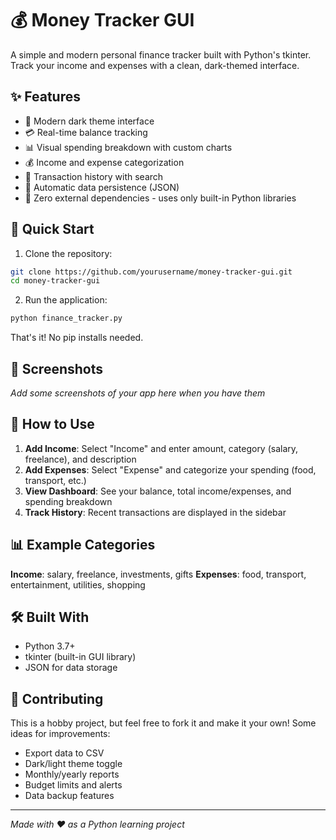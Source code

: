 # 💰 Money Tracker GUI

A simple and modern personal finance tracker built with Python's tkinter. Track your income and expenses with a clean, dark-themed interface.



## ✨ Features

- 🎨 Modern dark theme interface
- 💳 Real-time balance tracking
- 📊 Visual spending breakdown with custom charts
- 💰 Income and expense categorization
- 📝 Transaction history with search
- 💾 Automatic data persistence (JSON)
- 🚀 Zero external dependencies - uses only built-in Python libraries

## 🚀 Quick Start

1. Clone the repository:
```bash
git clone https://github.com/yourusername/money-tracker-gui.git
cd money-tracker-gui
```

2. Run the application:
```bash
python finance_tracker.py
```

That's it! No pip installs needed.

## 📱 Screenshots

*Add some screenshots of your app here when you have them*

## 🎯 How to Use

1. **Add Income**: Select "Income" and enter amount, category (salary, freelance), and description
2. **Add Expenses**: Select "Expense" and categorize your spending (food, transport, etc.)
3. **View Dashboard**: See your balance, total income/expenses, and spending breakdown
4. **Track History**: Recent transactions are displayed in the sidebar

## 📊 Example Categories

**Income**: salary, freelance, investments, gifts
**Expenses**: food, transport, entertainment, utilities, shopping

## 🛠️ Built With

- Python 3.7+
- tkinter (built-in GUI library)
- JSON for data storage


## 🤝 Contributing

This is a hobby project, but feel free to fork it and make it your own! Some ideas for improvements:

- Export data to CSV
- Dark/light theme toggle
- Monthly/yearly reports
- Budget limits and alerts
- Data backup features

---

*Made with ❤️ as a Python learning project*
